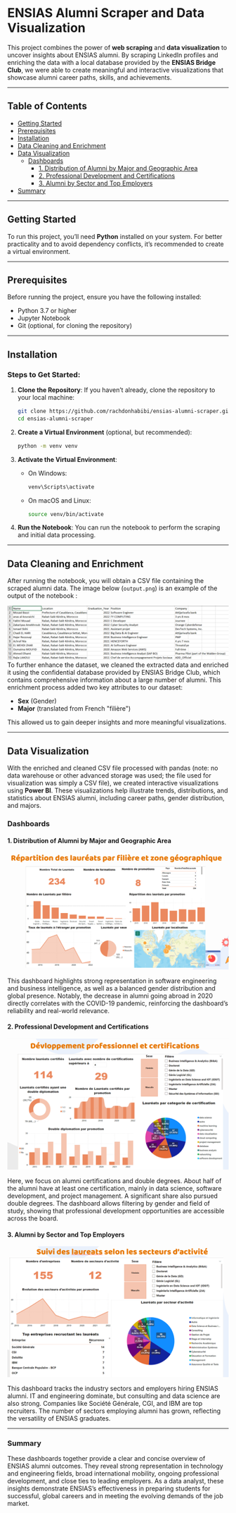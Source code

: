 # ENSIAS Alumni Scraper and Data Visualization

This project combines the power of **web scraping** and **data visualization** to uncover insights about ENSIAS alumni. By scraping LinkedIn profiles and enriching the data with a local database provided by the **ENSIAS Bridge Club**, we were able to create meaningful and interactive visualizations that showcase alumni career paths, skills, and achievements.

---

## Table of Contents
- [Getting Started](#getting-started)
- [Prerequisites](#prerequisites)
- [Installation](#installation)
- [Data Cleaning and Enrichment](#data-cleaning-and-enrichment)
- [Data Visualization](#data-visualization)
  - [Dashboards](#dashboards)
    - [1. Distribution of Alumni by Major and Geographic Area](#1-distribution-of-alumni-by-major-and-geographic-area)
    - [2. Professional Development and Certifications](#2-professional-development-and-certifications)
    - [3. Alumni by Sector and Top Employers](#3-alumni-by-sector-and-top-employers)
- [Summary](#summary)
---

## Getting Started

To run this project, you’ll need **Python** installed on your system. For better practicality and to avoid dependency conflicts, it’s recommended to create a virtual environment.

---

## Prerequisites

Before running the project, ensure you have the following installed:
- Python 3.7 or higher
- Jupyter Notebook
- Git (optional, for cloning the repository)

---

## Installation

### Steps to Get Started:
1. **Clone the Repository**:
   If you haven’t already, clone the repository to your local machine:
   ```bash
   git clone https://github.com/rachdonhabibi/ensias-alumni-scraper.git
   cd ensias-alumni-scraper
   ```
2. **Create a Virtual Environment** (optional, but recommended):
   ```bash
   python -m venv venv
   ```
3. **Activate the Virtual Environment**:
   - On Windows:
     ```bash
     venv\Scripts\activate
     ```
   - On macOS and Linux:
     ```bash
     source venv/bin/activate
     ```

4. **Run the Notebook**:
   You can run the notebook to perform the scraping and initial data processing.

---

## Data Cleaning and Enrichment

After running the notebook, you will obtain a CSV file containing the scraped alumni data.
The image below (`output.png`) is an example of the output of the notebook :

![Sample Output](image/output.png)
To further enhance the dataset, we cleaned the extracted data and enriched it using the confidential database provided by ENSIAS Bridge Club, which contains comprehensive information about a large number of alumni. This enrichment process added two key attributes to our dataset:

- **Sex** (Gender)
- **Major** (translated from French "filière")

This allowed us to gain deeper insights and more meaningful visualizations.



---

## Data Visualization

With the enriched and cleaned CSV file processed with pandas (note: no data warehouse or other advanced storage was used; the file used for visualization was simply a CSV file), we created interactive visualizations using **Power BI**. These visualizations help illustrate trends, distributions, and statistics about ENSIAS alumni, including career paths, gender distribution, and majors.

### Dashboards

#### 1. Distribution of Alumni by Major and Geographic Area
![Dashboard 1](image/dashboard1.png)

This dashboard highlights strong representation in software engineering and business intelligence, as well as a balanced gender distribution and global presence. Notably, the decrease in alumni going abroad in 2020 directly correlates with the COVID-19 pandemic, reinforcing the dashboard’s reliability and real-world relevance.

#### 2. Professional Development and Certifications
![Dashboard 2](image/dashboard2.png)

Here, we focus on alumni certifications and double degrees. About half of the alumni have at least one certification, mainly in data science, software development, and project management. A significant share also pursued double degrees. The dashboard allows filtering by gender and field of study, showing that professional development opportunities are accessible across the board.

#### 3. Alumni by Sector and Top Employers
![Dashboard 3](image/dashboard3.png)

This dashboard tracks the industry sectors and employers hiring ENSIAS alumni. IT and engineering dominate, but consulting and data science are also strong. Companies like Société Générale, CGI, and IBM are top recruiters. The number of sectors employing alumni has grown, reflecting the versatility of ENSIAS graduates.

---

### Summary

These dashboards together provide a clear and concise overview of ENSIAS alumni outcomes. They reveal strong representation in technology and engineering fields, broad international mobility, ongoing professional development, and close ties to leading employers. As a data analyst, these insights demonstrate ENSIAS’s effectiveness in preparing students for successful, global careers and in meeting the evolving demands of the job market.


